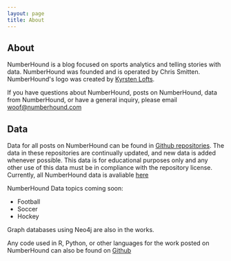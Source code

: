 ```yaml
---
layout: page
title: About
---
```

## About

NumberHound is a blog focused on sports analytics and telling stories with data. NumberHound was founded and is operated by Chris Smitten. NumberHound's logo was created by [Kyrsten Lofts](https://kyrstenlofts.com/). 

If you have questions about NumberHound, posts on NumberHound, data from NumberHound, or have a general inquiry, please email woof@numberhound.com 

## Data

Data for all posts on NumberHound can be found in [Github repositories](https://github.com/NumberHound). The data in these repositories are continually updated, and new data is added whenever possible. This data is for educational purposes only and any other use of this data must be in compliance with the repository license. Currently, all NumberHound data is avaliable [here](https://github.com/NumberHound/Data)

NumberHound Data topics coming soon:

* Football
* Soccer
* Hockey

Graph databases using Neo4j are also in the works. 

Any code used in R, Python, or other languages for the work posted on NumberHound can also be found on [Github](https://github.com/NumberHound)

